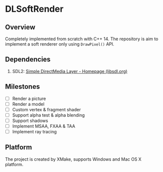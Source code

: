 # DLSoftRender

## Overview

Completely implemented from scratch with C++ 14. The repository is aim to implement a soft renderer only using `DrawPixel()` API.

## Dependencies

1. SDL2: [Simple DirectMedia Layer - Homepage (libsdl.org)](https://www.libsdl.org/)

## Milestones

- [ ] Render a picture
- [ ] Render a model
- [ ] Custom vertex & fragment shader
- [ ] Support alpha test & alpha blending
- [ ] Support shadows
- [ ] Implement MSAA, FXAA & TAA
- [ ] Implement ray tracing

## Platform

The project is created by XMake, supports Windows and Mac OS X platform.
